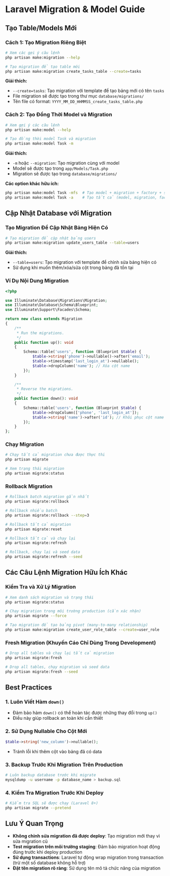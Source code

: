 # Laravel Migration & Model Guide

## Tạo Table/Models Mới

### Cách 1: Tạo Migration Riêng Biệt

```bash
# Xem các gợi ý câu lệnh
php artisan make:migration --help

# Tạo migration để tạo table mới
php artisan make:migration create_tasks_table --create=tasks
```

**Giải thích:**
- `--create=tasks`: Tạo migration với template để tạo bảng mới có tên `tasks`
- File migration sẽ được tạo trong thư mục `database/migrations/`
- Tên file có format: `YYYY_MM_DD_HHMMSS_create_tasks_table.php`

### Cách 2: Tạo Đồng Thời Model và Migration

```bash
# Xem gợi ý các câu lệnh
php artisan make:model --help

# Tạo đồng thời model Task và migration
php artisan make:model Task -m
```

**Giải thích:**
- `-m` hoặc `--migration`: Tạo migration cùng với model
- Model sẽ được tạo trong `app/Models/Task.php`
- Migration sẽ được tạo trong `database/migrations/`

**Các option khác hữu ích:**
```bash
php artisan make:model Task -mfs  # Tạo model + migration + factory + seeder
php artisan make:model Task -a    # Tạo tất cả (model, migration, factory, seeder, controller, policy)
```

## Cập Nhật Database với Migration

### Tạo Migration Để Cập Nhật Bảng Hiện Có

```bash
# Tạo migration để cập nhật bảng users
php artisan make:migration update_users_table --table=users
```

**Giải thích:**
- `--table=users`: Tạo migration với template để chỉnh sửa bảng hiện có
- Sử dụng khi muốn thêm/xóa/sửa cột trong bảng đã tồn tại

### Ví Dụ Nội Dung Migration

```php
<?php

use Illuminate\Database\Migrations\Migration;
use Illuminate\Database\Schema\Blueprint;
use Illuminate\Support\Facades\Schema;

return new class extends Migration
{
    /**
     * Run the migrations.
     */
    public function up(): void
    {
        Schema::table('users', function (Blueprint $table) {
            $table->string('phone')->nullable()->after('email');
            $table->timestamp('last_login_at')->nullable();
            $table->dropColumn('name'); // Xóa cột name
        });
    }

    /**
     * Reverse the migrations.
     */
    public function down(): void
    {
        Schema::table('users', function (Blueprint $table) {
            $table->dropColumn(['phone', 'last_login_at']);
            $table->string('name')->after('id'); // Khôi phục cột name
        });
    }
};
```

### Chạy Migration

```bash
# Chạy tất cả migration chưa được thực thi
php artisan migrate

# Xem trạng thái migration
php artisan migrate:status
```

### Rollback Migration

```bash
# Rollback batch migration gần nhất
php artisan migrate:rollback

# Rollback nhiều batch
php artisan migrate:rollback --step=3

# Rollback tất cả migration
php artisan migrate:reset

# Rollback tất cả và chạy lại
php artisan migrate:refresh

# Rollback, chạy lại và seed data
php artisan migrate:refresh --seed
```

## Các Câu Lệnh Migration Hữu Ích Khác

### Kiểm Tra và Xử Lý Migration

```bash
# Xem danh sách migration và trạng thái
php artisan migrate:status

# Chạy migration trong môi trường production (cần xác nhận)
php artisan migrate --force

# Tạo migration để tạo bảng pivot (many-to-many relationship)
php artisan make:migration create_user_role_table --create=user_role
```

### Fresh Migration (Khuyến Cáo Chỉ Dùng Trong Development)

```bash
# Drop all tables và chạy lại tất cả migration
php artisan migrate:fresh

# Drop all tables, chạy migration và seed data
php artisan migrate:fresh --seed
```

## Best Practices

### 1. Luôn Viết Hàm `down()`
- Đảm bảo hàm `down()` có thể hoàn tác được những thay đổi trong `up()`
- Điều này giúp rollback an toàn khi cần thiết

### 2. Sử Dụng Nullable Cho Cột Mới
```php
$table->string('new_column')->nullable();
```
- Tránh lỗi khi thêm cột vào bảng đã có data

### 3. Backup Trước Khi Migration Trên Production
```bash
# Luôn backup database trước khi migrate
mysqldump -u username -p database_name > backup.sql
```

### 4. Kiểm Tra Migration Trước Khi Deploy
```bash
# Kiểm tra SQL sẽ được chạy (Laravel 8+)
php artisan migrate --pretend
```

## Lưu Ý Quan Trọng

- **Không chỉnh sửa migration đã được deploy**: Tạo migration mới thay vì sửa migration cũ
- **Test migration trên môi trường staging**: Đảm bảo migration hoạt động đúng trước khi deploy production
- **Sử dụng transactions**: Laravel tự động wrap migration trong transaction (trừ một số database không hỗ trợ)
- **Đặt tên migration rõ ràng**: Sử dụng tên mô tả chức năng của migration
